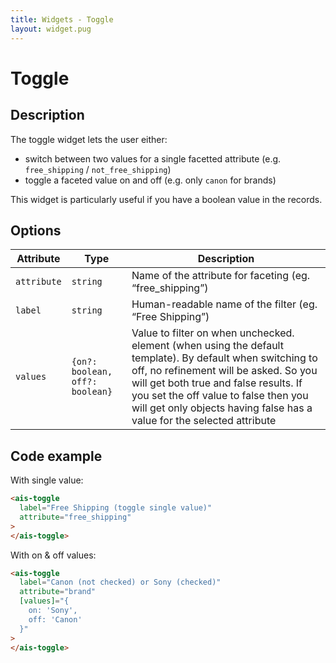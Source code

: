 ```yaml
---
title: Widgets - Toggle
layout: widget.pug
---
```


# Toggle

## Description

The toggle widget lets the user either:

* switch between two values for a single facetted attribute (e.g. `free_shipping` / `not_free_shipping`)
* toggle a faceted value on and off (e.g. only `canon` for brands)

This widget is particularly useful if you have a boolean value in the records.

## Options

| Attribute       | Type                            | Description
| -               | -                               | -
| `attribute`     | `string`                        | Name of the attribute for faceting (eg. “free_shipping”)
| `label`         | `string`                        | Human-readable name of the filter (eg. “Free Shipping”)
| `values`        | `{on?: boolean, off?: boolean}` | Value to filter on when unchecked. element (when using the default template). By default when switching to off, no refinement will be asked. So you will get both true and false results. If you set the off value to false then you will get only objects having false has a value for the selected attribute

## Code example

With single value:

```html
<ais-toggle
  label="Free Shipping (toggle single value)"
  attribute="free_shipping"
>
</ais-toggle>
```

With on & off values:

```html
<ais-toggle
  label="Canon (not checked) or Sony (checked)"
  attribute="brand"
  [values]="{
    on: 'Sony',
    off: 'Canon'
  }"
>
</ais-toggle>
```
